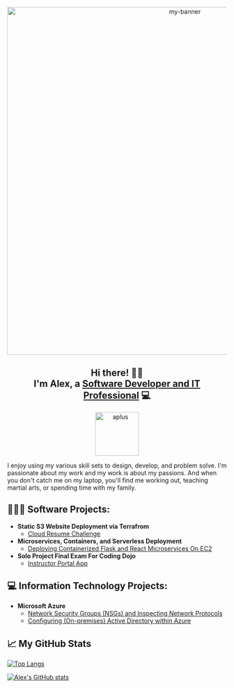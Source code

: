<p align="center">
<img width="800" src="https://user-images.githubusercontent.com/90926044/176764157-4006a331-c8aa-4452-87e1-c265e5c3c69f.jpg" alt="my-banner">
</p>

<h2 align="center">
Hi there! 👋🏽
<br>
I'm Alex, a <a href="https://www.linkedin.com/in/alexandergruezo/">Software Developer and IT Professional</a> 💻
</h2>
<p align="center">
<img width="100" src="https://user-images.githubusercontent.com/90926044/205995096-4b36e5bd-db46-4776-a578-cb09f1fdb7b4.png" alt="aplus">
</p>
 
I enjoy using my various skill sets to design, develop, and problem solve. I'm passionate about my work and my work is about my passions. And when you don't catch me on my laptop, you'll find me working out, teaching martial arts, or spending time with my family.
 
<!-- ## 🌱 What I Have Learned at Coding Dojo
Web Fundamentals (HTML, CSS, JavaScript)</br></br>
<img width ="24" src="images/html-course-icon-lg.png" alt ="HTML-5">
<img width="24" src="images/css-course-icon-lg.png" alt ="CSS3">
<img width ="24" src="images/javascript-course-icon-lg.png" alt ="JavaScript"></br></br>
Python Full Stack (Python, MySQL, Flask, Ajax, APIs, jQuery)</br></br>
<img width ="24" src="images/python-course-icon.png" alt ="Python">
<img width="24" src="images/mysql-course-icon.png" alt ="MySQL">
<img width ="24" src="images/flask-course-icon.png" alt ="Flask">
<img width ="24" src="images/ajax-course-icon.png" alt ="Ajax">
<img width ="24" src="images/api-course-icon.png" alt ="APIs">
<img width ="24" src="images/jquery-course-icon.png" alt ="jQuery"></br></br>
MERN Full Stack (Mongo DB, Express, React, Node.js, Advanced JS, NPM, Socket.IO)</br></br>
<img width ="24" src="images/mongo-db-course-icon.png" alt ="Mongo DB">
<img width="24" src="images/express-course-icon.png" alt ="Express">
<img width ="24" src="images/react-course-icon.png" alt ="React">
<img width ="24" src="images/nodejs-course-icon.png" alt ="Node.js">
<img width ="24" src="images/advance-js-course-icon.png" alt ="Advanced JS">
<img width ="24" src="images/npm-course-icon.png" alt ="NPM">
<img width ="24" src="images/socket-io-course-icon.png" alt ="Socket.IO"></br></br>
Java Full Stack (Java 8, JSP, Spring MVC, MySQL, (JPA) Hibernate, JUnit, Thyme Leaf, Tomcat, JVM)</br></br>
<img width ="24" src="images/java8-course-icon.png" alt ="Java8">
<img width="24" src="images/jsp-course-icon.png" alt ="JSP">
<img width ="24" src="images/spring-mvc-course-icon.png" alt ="Spring MVC">
<img width ="24" src="images/mysql-course-icon.png" alt ="MySQL">
<img width ="24" src="images/jpa-hibernate-course-icon.png" alt ="(JPA) Hibernate">
<img width ="24" src="images/j-unit-course-icon.png" alt ="JUnit">
<img width ="24" src="images/thyme-leaf-course-icon.png" alt ="Thyme Leaf">
<img width ="24" src="images/tomcat-course-icon.png" alt ="Tomcat">
<img width ="24" src="images/jvm-course-icon.png" alt ="JVM"></br>

---

## 📓 Some Helpful Resources

For those of you who are late in the game, thinking about transitoning careers, or DIYers, this is an amazing resource for your own personal development or if you're interested in having having a college level education but can't attend formal schooling for whatever reason.

This curriculum can be found in the link below:

https://teachyourselfcs.com/

1. **Programming**
   - Book: *Structure and Interpretation of Computer Programs*
   - Video: Brian Harvey’s Berkeley CS 61A

2. **Computer Architecture**
   - Book: *Computer Systems: A Programmer's Perspective*
   - Video: Berkeley CS 61C

3. **Algorithms and Data Structures**
   - Book: *The Algorithm Design Manual*
   - Video: Steven Skiena’s lectures

4. **Math for CS**
   - Book: *Mathematics for Computer Science*
   - Video: Tom Leighton’s MIT 6.042J

5. **Operating Systems**
   - Book: *Operating Systems: Three Easy Pieces*
   - Video: Berkeley CS 162

6. **Computer Networking**
   - Book: *Computer Networking: A Top-Down Approach*
   - Video: Stanford CS 144
   
7. **Databases**
   - Book: *Readings in Database Systems*
   - Video: Joe Hellerstein’s Berkeley CS 186

8. **Languages and Compilers**
   - Book: *Crafting Interpreters*
   - Video: Alex Aiken’s course on edX

9. **Distributed Systems**
   - Book: *Designing Data-Intensive Applications*
   - Video: MIT 6.824

--- -->
## 👨🏽‍💻 Software Projects:

- <b>Static S3 Website Deployment via Terrafrom</b>
  - [Cloud Resume Challenge](https://github.com/agruezo/cloudresumechallenge)
- <b>Microservices, Containers, and Serverless Deployment</b>
  - [Deploying Containerized Flask and React Microservices On EC2](https://github.com/agruezo/flask-react-aws-ec2)
- <b>Solo Project Final Exam For Coding Dojo</b>
  - [Instructor Portal App](https://github.com/agruezo/instructorportal-python)

## 💻 Information Technology Projects:

- <b>Microsoft Azure</b>
  - [Network Security Groups (NSGs) and Inspecting Network Protocols](https://github.com/agruezo/azure-network-protocols)
  - [Configuring (On-premises) Active Directory within Azure](https://github.com/agruezo/configure-ad)
<!-- - <b>osTicket (Help Desk Ticketing System)</b>
  - [osTicket: Prerequisites and Installation](https://github.com/joshmadakorcc/osticket-prereqs)
  - [osTicket: Post-Installation Configuration](https://github.com/joshmadakorcc/post-install-config)
  - [osTicket: Ticket Lifecycle Examples](https://github.com/joshmadakorcc/ticket-lifecycle) -->


## &#x1f4c8; My GitHub Stats

[![Top Langs](https://github-readme-stats.vercel.app/api/top-langs/?username=agruezo&theme=onedark)](https://github.com/anuraghazra/github-readme-stats)

[![Alex's GitHub stats](https://github-readme-stats.vercel.app/api?username=agruezo&theme=onedark)](https://github.com/anuraghazra/github-readme-stats)



  <!--
**agruezo/agruezo** is a ✨ _special_ ✨ repository because its `README.md` (this file) appears on your GitHub profile.

Here are some ideas to get you started:

- 🔭 I’m currently working on ...
- 🌱 I’m currently learning ...
- 👯 I’m looking to collaborate on ...
- 🤔 I’m looking for help with ...
- 💬 Ask me about ...
- 📫 How to reach me: ...
- 😄 Pronouns: ...
- ⚡ Fun fact: ...
-->

